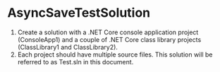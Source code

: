 # AsyncSaveTestSolution
1. Create a solution with a .NET Core console application project (ConsoleApp1) and a couple of .NET Core class library projects (ClassLibrary1 and ClassLibrary2).
2. Each project should have multiple source files. This solution will be referred to as Test.sln in this document.
